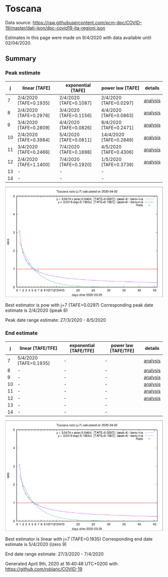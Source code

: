 # Toscana


Data source: https://raw.githubusercontent.com/pcm-dpc/COVID-19/master/dati-json/dpc-covid19-ita-regioni.json

Estimates in this page were made on 9/4/2020 with data available until 02/04/2020.


## Summary 

### Peak estimate 
|j|linear [TAFE]|exponential [TAFE]|power law [TAFE]|details|
|---|----|-----------|---------|-------|
|7|2/4/2020 [TAFE=0.1935]|2/4/2020 [TAFE=0.1087]|2/4/2020 [TAFE=0.0297]|[analysis](COVID-19_toscana_j7_2020-04-02.md)|
|8|2/4/2020 [TAFE=0.2976]|3/4/2020 [TAFE=0.1156]|4/4/2020 [TAFE=0.0863]|[analysis](COVID-19_toscana_j8_2020-04-02.md)|
|9|3/4/2020 [TAFE=0.2809]|4/4/2020 [TAFE=0.0826]|8/4/2020 [TAFE=0.2471]|[analysis](COVID-19_toscana_j9_2020-04-02.md)|
|10|2/4/2020 [TAFE=0.3984]|5/4/2020 [TAFE=0.0811]|14/4/2020 [TAFE=0.2849]|[analysis](COVID-19_toscana_j10_2020-04-02.md)|
|11|3/4/2020 [TAFE=0.2466]|7/4/2020 [TAFE=0.1698]|4/5/2020 [TAFE=0.4306]|[analysis](COVID-19_toscana_j11_2020-04-02.md)|
|12|2/4/2020 [TAFE=1.1400]|7/4/2020 [TAFE=0.1920]|1/5/2020 [TAFE=0.3739]|[analysis](COVID-19_toscana_j12_2020-04-02.md)|
|13|-|-|-||
|14|-|-|-||

![best peak estimate](COVID-19_toscana_j7_2020-04-02.png)

Best estimator is pow with j=7 (TAFE=0.0297)
Corresponding peak date estimate is 2/4/2020 (ipeak 6)


Peak date range estimate: 27/3/2020 - 8/5/2020

### End estimate 
|j|linear [TAFE/TFE]|exponential [TAFE/TFE]|power law [TAFE/TFE]|details|
|---|----|-----------|---------|-------|
|7|5/4/2020 [TAFE=0.1935]|-|-|[analysis](COVID-19_toscana_j7_2020-04-02.md)|
|8|-|-|-|[analysis](COVID-19_toscana_j8_2020-04-02.md)|
|9|-|-|-|[analysis](COVID-19_toscana_j9_2020-04-02.md)|
|10|-|-|-|[analysis](COVID-19_toscana_j10_2020-04-02.md)|
|11|-|-|-|[analysis](COVID-19_toscana_j11_2020-04-02.md)|
|12|-|-|-|[analysis](COVID-19_toscana_j12_2020-04-02.md)|
|13|-|-|-||
|14|-|-|-||

![best zero estimate](COVID-19_toscana_j7_2020-04-02.png)

Best estimator is linear with j=7 (TAFE=0.1935)
Corresponding end date estimate is 5/4/2020 (izero 9)


End date range estimate: 27/3/2020 - 7/4/2020

Generated April 9th, 2020 at 16:40:48 UTC+0200 with https://github.com/robianc/COVID-19
